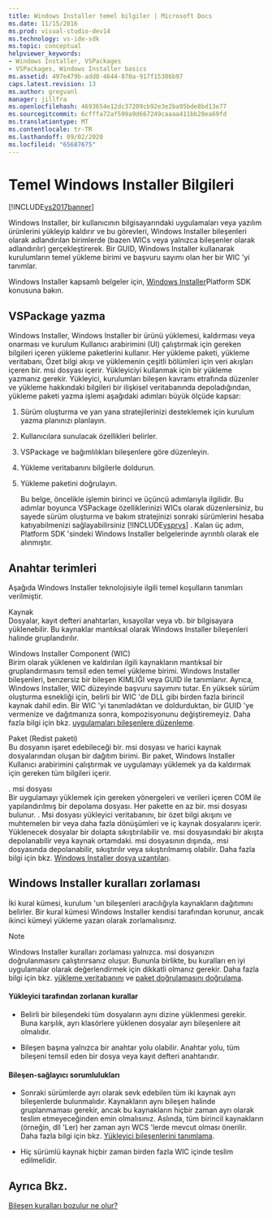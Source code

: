 ```yaml
---
title: Windows Installer temel bilgiler | Microsoft Docs
ms.date: 11/15/2016
ms.prod: visual-studio-dev14
ms.technology: vs-ide-sdk
ms.topic: conceptual
helpviewer_keywords:
- Windows Installer, VSPackages
- VSPackages, Windows Installer basics
ms.assetid: 497e479b-add8-4644-870a-917f15306b97
caps.latest.revision: 13
ms.author: gregvanl
manager: jillfra
ms.openlocfilehash: 4693654e12dc37209cb92e3e2ba95bde8bd13e77
ms.sourcegitcommit: 6cfffa72af599a9d667249caaaa411bb28ea69fd
ms.translationtype: MT
ms.contentlocale: tr-TR
ms.lasthandoff: 09/02/2020
ms.locfileid: "65687675"
---
```

# <a name="windows-installer-basics"></a>Temel Windows Installer Bilgileri
[!INCLUDE[vs2017banner](../../includes/vs2017banner.md)]

Windows Installer, bir kullanıcının bilgisayarındaki uygulamaları veya yazılım ürünlerini yükleyip kaldırır ve bu görevleri, Windows Installer bileşenleri olarak adlandırılan birimlerde (bazen WICs veya yalnızca bileşenler olarak adlandırılır) gerçekleştirerek. Bir GUID, Windows Installer kullanarak kurulumların temel yükleme birimi ve başvuru sayımı olan her bir WIC 'yi tanımlar.  
  
 Windows Installer kapsamlı belgeler için, [Windows Installer](/previous-versions/2kt85ked(v=vs.120))Platform SDK konusuna bakın.  
  
## <a name="authoring-a-vspackage"></a>VSPackage yazma  
 Windows Installer, Windows Installer bir ürünü yüklemesi, kaldırması veya onarması ve kurulum Kullanıcı arabirimini (UI) çalıştırmak için gereken bilgileri içeren yükleme paketlerini kullanır. Her yükleme paketi, yükleme veritabanı, Özet bilgi akışı ve yüklemenin çeşitli bölümleri için veri akışları içeren bir. msi dosyası içerir. Yükleyiciyi kullanmak için bir yükleme yazmanız gerekir. Yükleyici, kurulumları bileşen kavramı etrafında düzenler ve yükleme hakkındaki bilgileri bir ilişkisel veritabanında depoladığından, yükleme paketi yazma işlemi aşağıdaki adımları büyük ölçüde kapsar:  
  
1. Sürüm oluşturma ve yan yana stratejilerinizi desteklemek için kurulum yazma planınızı planlayın.  
  
2. Kullanıcılara sunulacak özellikleri belirler.  
  
3. VSPackage ve bağımlılıkları bileşenlere göre düzenleyin.  
  
4. Yükleme veritabanını bilgilerle doldurun.  
  
5. Yükleme paketini doğrulayın.  
  
   Bu belge, öncelikle işlemin birinci ve üçüncü adımlarıyla ilgilidir. Bu adımlar boyunca VSPackage özelliklerinizi WICs olarak düzenlersiniz, bu sayede sürüm oluşturma ve bakım stratejinizi sonraki sürümlerini hesaba katıyabilmenizi sağlayabilirsiniz [!INCLUDE[vsprvs](../../includes/vsprvs-md.md)] . Kalan üç adım, Platform SDK 'sindeki Windows Installer belgelerinde ayrıntılı olarak ele alınmıştır.  
  
## <a name="key-terms"></a>Anahtar terimleri  
 Aşağıda Windows Installer teknolojisiyle ilgili temel koşulların tanımları verilmiştir.  
  
 Kaynak  
 Dosyalar, kayıt defteri anahtarları, kısayollar veya vb. bir bilgisayara yüklenebilir. Bu kaynaklar mantıksal olarak Windows Installer bileşenleri halinde gruplandırılır.  
  
 Windows Installer Component (WIC)  
 Birim olarak yüklenen ve kaldırılan ilgili kaynakların mantıksal bir gruplandırmasını temsil eden temel yükleme birimi. Windows Installer bileşenleri, benzersiz bir bileşen KIMLIĞI veya GUID ile tanımlanır. Ayrıca, Windows Installer, WIC düzeyinde başvuru sayımını tutar. En yüksek sürüm oluşturma esnekliği için, belirli bir WIC 'de DLL gibi birden fazla birincil kaynak dahil edin. Bir WIC 'yi tanımladıktan ve doldurduktan, bir GUID 'ye vermenize ve dağıtmanıza sonra, kompozisyonunu değiştiremeyiz. Daha fazla bilgi için bkz. [uygulamaları bileşenlere düzenleme](https://msdn.microsoft.com/library/aa370561.aspx).  
  
 Paket (Redist paketi)  
 Bu dosyanın işaret edebileceği bir. msi dosyası ve harici kaynak dosyalarından oluşan bir dağıtım birimi. Bir paket, Windows Installer Kullanıcı arabirimini çalıştırmak ve uygulamayı yüklemek ya da kaldırmak için gereken tüm bilgileri içerir.  
  
 . msi dosyası  
 Bir uygulamayı yüklemek için gereken yönergeleri ve verileri içeren COM ile yapılandırılmış bir depolama dosyası. Her pakette en az bir. msi dosyası bulunur. . Msi dosyası yükleyici veritabanını, bir özet bilgi akışını ve muhtemelen bir veya daha fazla dönüşümleri ve iç kaynak dosyalarını içerir. Yüklenecek dosyalar bir dolapta sıkıştırılabilir ve. msi dosyasındaki bir akışta depolanabilir veya kaynak ortamdaki. msi dosyasının dışında,. msi dosyasında depolanabilir, sıkıştırılır veya sıkıştırılmamış olabilir. Daha fazla bilgi için bkz. [Windows Installer dosya uzantıları](https://msdn.microsoft.com/library/aa372842\(VS.85\).aspx).  
  
## <a name="windows-installer-rules-enforcement"></a>Windows Installer kuralları zorlaması  
 İki kural kümesi, kurulum 'un bileşenleri aracılığıyla kaynakların dağıtımını belirler. Bir kural kümesi Windows Installer kendisi tarafından korunur, ancak ikinci kümeyi yükleme yazarı olarak zorlamalısınız.  
  
> [!NOTE]
> Windows Installer kuralları zorlaması yalnızca. msi dosyanızın doğrulanmasını çalıştırırsanız oluşur. Bununla birlikte, bu kuralları en iyi uygulamalar olarak değerlendirmek için dikkatli olmanız gerekir. Daha fazla bilgi için bkz. [yükleme veritabanını](https://msdn.microsoft.com/library/aa372477\(VS.85\).aspx) ve [paket doğrulamasını doğrulama](https://msdn.microsoft.com/library/aa370569\(VS.85\).aspx).  
  
#### <a name="installer-enforced-rules"></a>Yükleyici tarafından zorlanan kurallar  
  
- Belirli bir bileşendeki tüm dosyaların aynı dizine yüklenmesi gerekir. Buna karşılık, ayrı klasörlere yüklenen dosyalar ayrı bileşenlere ait olmalıdır.  
  
- Bileşen başına yalnızca bir anahtar yolu olabilir. Anahtar yolu, tüm bileşeni temsil eden bir dosya veya kayıt defteri anahtarıdır.  
  
#### <a name="component-provider-responsibilities"></a>Bileşen-sağlayıcı sorumlulukları  
  
- Sonraki sürümlerde ayrı olarak sevk edebilen tüm iki kaynak ayrı bileşenlerde bulunmalıdır. Kaynakların aynı bileşen halinde gruplanmaması gerekir, ancak bu kaynakların hiçbir zaman ayrı olarak teslim etmeyeceğinden emin olmalısınız. Aslında, tüm birincil kaynakların (örneğin, dll 'Ler) her zaman ayrı WCS 'lerde mevcut olması önerilir. Daha fazla bilgi için bkz. [Yükleyici bileşenlerini tanımlama](https://msdn.microsoft.com/library/aa368269\(VS.85\).aspx).  
  
- Hiç sürümlü kaynak hiçbir zaman birden fazla WIC içinde teslim edilmelidir.  
  
## <a name="see-also"></a>Ayrıca Bkz.  
 [Bileşen kuralları bozulur ne olur?](https://msdn.microsoft.com/library/aa372795\(VS.85\).aspx)
